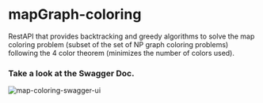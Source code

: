 # mapGraph-coloring
RestAPI that provides backtracking and greedy algorithms to solve the map coloring problem (subset of
the set of NP graph coloring problems) following the 4 color theorem (minimizes the number of colors used).

### Take a look at the Swagger Doc.
![map-coloring-swagger-ui](https://media.giphy.com/media/9Wv6EBfra5dG9vpKFq/giphy.gif)
